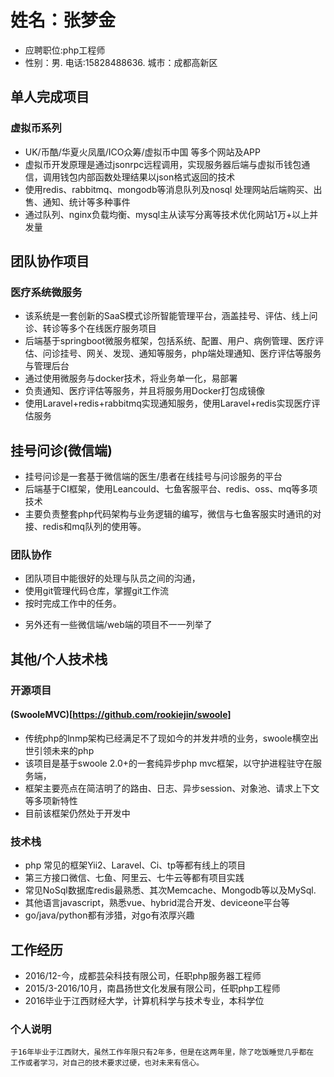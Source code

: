 # 姓名：张梦金
* 应聘职位:php工程师
* 性别：男. 电话:15828488636. 城市：成都高新区

## 单人完成项目
### 虚拟币系列
* UK/币酷/华夏火凤凰/ICO众筹/虚拟币中国 等多个网站及APP
* 虚拟币开发原理是通过jsonrpc远程调用，实现服务器后端与虚拟币钱包通信，调用钱包内部函数处理结果以json格式返回的技术
* 使用redis、rabbitmq、mongodb等消息队列及nosql 处理网站后端购买、出售、通知、统计等多种事件
* 通过队列、nginx负载均衡、mysql主从读写分离等技术优化网站1万+以上并发量

## 团队协作项目
### 医疗系统微服务
* 该系统是一套创新的SaaS模式诊所智能管理平台，涵盖挂号、评估、线上问诊、转诊等多个在线医疗服务项目
* 后端基于springboot微服务框架，包括系统、配置、用户、病例管理、医疗评估、问诊挂号、网关、发现、通知等服务，php端处理通知、医疗评估等服务与管理后台
* 通过使用微服务与docker技术，将业务单一化，易部署 
* 负责通知、医疗评估等服务，并且将服务用Docker打包成镜像 
* 使用Laravel+redis+rabbitmq实现通知服务，使用Laravel+redis实现医疗评估服务
## 挂号问诊(微信端)
* 挂号问诊是一套基于微信端的医生/患者在线挂号与问诊服务的平台
* 后端基于CI框架，使用Leancould、七鱼客服平台、redis、oss、mq等多项技术
* 主要负责整套php代码架构与业务逻辑的编写，微信与七鱼客服实时通讯的对接、redis和mq队列的使用等。
### 团队协作
* 团队项目中能很好的处理与队员之间的沟通，
* 使用git管理代码仓库，掌握git工作流
* 按时完成工作中的任务。
- 另外还有一些微信端/web端的项目不一一列举了
## 其他/个人技术栈

### 开源项目
#### (SwooleMVC)[https://github.com/rookiejin/swoole] 
* 传统php的lnmp架构已经满足不了现如今的并发井喷的业务，swoole横空出世引领未来的php
* 该项目是基于swoole 2.0+的一套纯异步php mvc框架，以守护进程驻守在服务端，
* 框架主要亮点在简洁明了的路由、日志、异步session、对象池、请求上下文等多项新特性
* 目前该框架仍然处于开发中
### 技术栈 
* php 常见的框架Yii2、Laravel、Ci、tp等都有线上的项目
* 第三方接口微信、七鱼、阿里云、七牛云等都有项目实践
* 常见NoSql数据库redis最熟悉、其次Memcache、Mongodb等以及MySql.
* 其他语言javascript，熟悉vue、hybrid混合开发、deviceone平台等
* go/java/python都有涉猎，对go有浓厚兴趣 
## 工作经历 
* 2016/12-今，成都芸朵科技有限公司，任职php服务器工程师
* 2015/3-2016/10月，南昌扬世文化发展有限公司，任职php工程师
* 2016毕业于江西财经大学，计算机科学与技术专业，本科学位 

### 个人说明
	于16年毕业于江西财大，虽然工作年限只有2年多，但是在这两年里，除了吃饭睡觉几乎都在
	工作或者学习，对自己的技术要求过硬，也对未来有信心。
